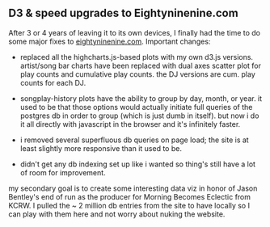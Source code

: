 ## D3 & speed upgrades to Eightyninenine.com

After 3 or 4 years of leaving it to its own devices, I finally had the time to do some major fixes to [eightyninenine.com](http://www.eightyninenine.com). Important changes:

  * replaced all the highcharts.js-based plots with my own d3.js versions. artist/song bar charts have been replaced with dual axes scatter plot for play counts and cumulative play counts. the DJ versions are cum. play counts for each DJ.
  
  * songplay-history plots have the ability to group by day, month, or year. it used to be that those options would actually initiate full queries of the postgres db in order to group (which is just dumb in itself). but now i do it all directly with javascript in the browser and it's infinitely faster.
  
  * i removed several superfluous db queries on page load; the site is at least slightly more responsive than it used to be.
  
  * didn't get any db indexing set up like i wanted so thing's still have a lot of room for improvement.
  
my secondary goal is to create some interesting data viz in honor of Jason Bentley's end of run as the producer for Morning Becomes Eclectic from KCRW. I pulled the ~ 2 million db entries from the site to have locally so I can play with them here and not worry about nuking the website.
